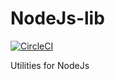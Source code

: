 # NodeJs-lib

[![CircleCI](https://circleci.com/gh/blaizard/nodejs-lib.svg?style=svg)](https://circleci.com/gh/blaizard/nodejs-lib)

Utilities for NodeJs

